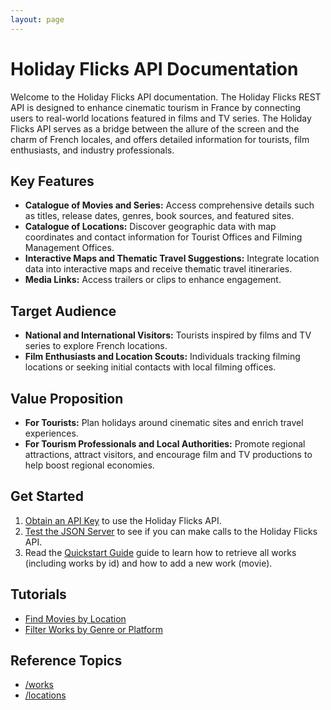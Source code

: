 ```yaml
---
layout: page
---
```


# Holiday Flicks API Documentation

Welcome to the Holiday Flicks API documentation. The Holiday Flicks REST API is designed to enhance cinematic tourism in France by connecting users to real-world locations featured in films and TV series. The Holiday Flicks API serves as a bridge between the allure of the screen and the charm of French locales, and offers detailed information for tourists, film enthusiasts, and industry professionals.

## Key Features
* **Catalogue of Movies and Series:** Access comprehensive details such as titles, release dates, genres, book sources, and featured sites.
* **Catalogue of Locations:** Discover geographic data with map coordinates and contact information for Tourist Offices and Filming Management Offices.
* **Interactive Maps and Thematic Travel Suggestions:** Integrate location data into interactive maps and receive thematic travel itineraries.
* **Media Links:** Access trailers or clips to enhance engagement.

## Target Audience

* **National and International Visitors:** Tourists inspired by films and TV series to explore French locations.
* **Film Enthusiasts and Location Scouts:** Individuals tracking filming locations or seeking initial contacts with local filming offices.

## Value Proposition

* **For Tourists:** Plan holidays around cinematic sites and enrich travel experiences.
* **For Tourism Professionals and Local Authorities:** Promote regional attractions, attract visitors, and encourage film and TV productions to help boost regional economies.

## Get Started

1. [Obtain an API Key](register_api_key.md) to use the Holiday Flicks API.
2. [Test the JSON Server](startup.md) to see if you can make calls to the Holiday Flicks API.
3. Read the [Quickstart Guide](quickstart.md) guide to learn how to retrieve all works (including works by id) and how to add a new work (movie).

## Tutorials

* [Find Movies by Location](tutorials/find_movies_by_location.md)
* [Filter Works by Genre or Platform](tutorials/filter_works.md)

## Reference Topics

* [/works](api/works.md)
* [/locations](api/locations.md)